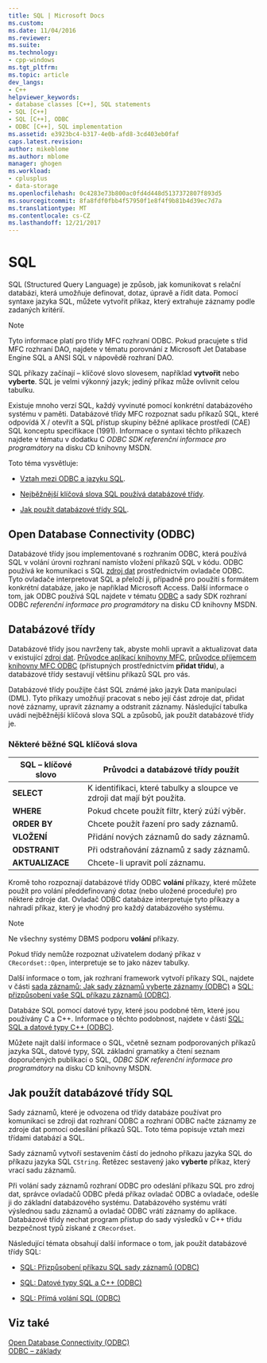 ```yaml
---
title: SQL | Microsoft Docs
ms.custom: 
ms.date: 11/04/2016
ms.reviewer: 
ms.suite: 
ms.technology:
- cpp-windows
ms.tgt_pltfrm: 
ms.topic: article
dev_langs:
- C++
helpviewer_keywords:
- database classes [C++], SQL statements
- SQL [C++]
- SQL [C++], ODBC
- ODBC [C++], SQL implementation
ms.assetid: e3923bc4-b317-4e0b-afd8-3cd403eb0faf
caps.latest.revision: 
author: mikeblome
ms.author: mblome
manager: ghogen
ms.workload:
- cplusplus
- data-storage
ms.openlocfilehash: 0c4283e73b800ac0fd4d448d5137372807f893d5
ms.sourcegitcommit: 8fa8fdf0fbb4f57950f1e8f4f9b81b4d39ec7d7a
ms.translationtype: MT
ms.contentlocale: cs-CZ
ms.lasthandoff: 12/21/2017
---
```

# <a name="sql"></a>SQL
SQL (Structured Query Language) je způsob, jak komunikovat s relační databázi, která umožňuje definovat, dotaz, úpravě a řídit data. Pomocí syntaxe jazyka SQL, můžete vytvořit příkaz, který extrahuje záznamy podle zadaných kritérií.  
  
> [!NOTE]
>  Tyto informace platí pro třídy MFC rozhraní ODBC. Pokud pracujete s tříd MFC rozhraní DAO, najdete v tématu porovnání z Microsoft Jet Database Engine SQL a ANSI SQL v nápovědě rozhraní DAO.  
  
 SQL příkazy začínají – klíčové slovo slovesem, například **vytvořit** nebo **vyberte**. SQL je velmi výkonný jazyk; jediný příkaz může ovlivnit celou tabulku.  
  
 Existuje mnoho verzí SQL, každý vyvinuté pomocí konkrétní databázového systému v paměti. Databázové třídy MFC rozpoznat sadu příkazů SQL, které odpovídá X / otevřít a SQL přístup skupiny běžné aplikace prostředí (CAE) SQL konceptu specifikace (1991). Informace o syntaxi těchto příkazech najdete v tématu v dodatku C *ODBC SDK* *referenční informace pro programátory* na disku CD knihovny MSDN.  
  
 Toto téma vysvětluje:  
  
-   [Vztah mezi ODBC a jazyku SQL](#_core_open_database_connectivity_.28.odbc.29).  
  
-   [Nejběžnější klíčová slova SQL používá databázové třídy](#_core_the_database_classes).  
  
-   [Jak použít databázové třídy SQL](#_core_how_the_database_classes_use_sql).  
  
##  <a name="_core_open_database_connectivity_.28.odbc.29"></a>Open Database Connectivity (ODBC)  
 Databázové třídy jsou implementované s rozhraním ODBC, která používá SQL v volání úrovni rozhraní namísto vložení příkazů SQL v kódu. ODBC používá ke komunikaci s SQL [zdroj dat](../../data/odbc/data-source-odbc.md) prostřednictvím ovladače ODBC. Tyto ovladače interpretovat SQL a přeloží ji, případně pro použití s formátem konkrétní databáze, jako je například Microsoft Access. Další informace o tom, jak ODBC používá SQL najdete v tématu [ODBC](../../data/odbc/odbc-basics.md) a sady SDK rozhraní ODBC *referenční informace pro programátory* na disku CD knihovny MSDN.  
  
##  <a name="_core_the_database_classes"></a>Databázové třídy  
 Databázové třídy jsou navrženy tak, abyste mohli upravit a aktualizovat data v existující [zdroj dat](../../data/odbc/data-source-odbc.md). [Průvodce aplikací knihovny MFC](../../mfc/reference/database-support-mfc-application-wizard.md), [průvodce příjemcem knihovny MFC ODBC](../../mfc/reference/adding-an-mfc-odbc-consumer.md) (přístupných prostřednictvím **přidat třídu**), a databázové třídy sestavují většinu příkazů SQL pro vás.  
  
 Databázové třídy použijte část SQL známé jako jazyk Data manipulaci (DML). Tyto příkazy umožňují pracovat s nebo její část zdroje dat, přidat nové záznamy, upravit záznamy a odstranit záznamy. Následující tabulka uvádí nejběžnější klíčová slova SQL a způsobů, jak použít databázové třídy je.  
  
### <a name="some-common-sql-keywords"></a>Některé běžné SQL klíčová slova  
  
|SQL – klíčové slovo|Průvodci a databázové třídy použít|  
|-----------------|---------------------------------------------|  
|**SELECT**|K identifikaci, které tabulky a sloupce ve zdroji dat mají být použita.|  
|**WHERE**|Pokud chcete použít filtr, který zúží výběr.|  
|**ORDER BY**|Chcete použít řazení pro sady záznamů.|  
|**VLOŽENÍ**|Přidání nových záznamů do sady záznamů.|  
|**ODSTRANIT**|Při odstraňování záznamů z sady záznamů.|  
|**AKTUALIZACE**|Chcete-li upravit polí záznamu.|  
  
 Kromě toho rozpoznají databázové třídy ODBC **volání** příkazy, které můžete použít pro volání předdefinovaný dotaz (nebo uložené proceduře) pro některé zdroje dat. Ovladač ODBC databáze interpretuje tyto příkazy a nahradí příkaz, který je vhodný pro každý databázového systému.  
  
> [!NOTE]
>  Ne všechny systémy DBMS podporu **volání** příkazy.  
  
 Pokud třídy nemůže rozpoznat uživatelem dodaný příkaz v `CRecordset::Open`, interpretuje se to jako název tabulky.  
  
 Další informace o tom, jak rozhraní framework vytvoří příkazy SQL, najdete v části [sada záznamů: Jak sady záznamů vyberte záznamy (ODBC)](../../data/odbc/recordset-how-recordsets-select-records-odbc.md) a [SQL: přizpůsobení vaše SQL příkazu záznamů (ODBC)](../../data/odbc/sql-customizing-your-recordsets-sql-statement-odbc.md).  
  
 Databáze SQL pomocí datové typy, které jsou podobné těm, které jsou používány C a C++. Informace o těchto podobnost, najdete v části [SQL: SQL a datové typy C++ (ODBC)](../../data/odbc/sql-sql-and-cpp-data-types-odbc.md).  
  
 Můžete najít další informace o SQL, včetně seznam podporovaných příkazů jazyka SQL, datové typy, SQL základní gramatiky a čtení seznam doporučených publikací o SQL, *ODBC SDK* *referenční informace pro programátory*  na disku CD knihovny MSDN.  
  
##  <a name="_core_how_the_database_classes_use_sql"></a>Jak použít databázové třídy SQL  
 Sady záznamů, které je odvozena od třídy databáze používat pro komunikaci se zdroji dat rozhraní ODBC a rozhraní ODBC načte záznamy ze zdroje dat pomocí odesílání příkazů SQL. Toto téma popisuje vztah mezi třídami databází a SQL.  
  
 Sady záznamů vytvoří sestavením částí do jednoho příkazu jazyka SQL do příkazu jazyka SQL `CString`. Řetězec sestavený jako **vyberte** příkaz, který vrací sadu záznamů.  
  
 Při volání sady záznamů rozhraní ODBC pro odeslání příkazu SQL pro zdroj dat, správce ovladačů ODBC předá příkaz ovladač ODBC a ovladače, odešle ji do základní databázového systému. Databázového systému vrátí výslednou sadu záznamů a ovladač ODBC vrátí záznamy do aplikace. Databázové třídy nechat program přístup do sady výsledků v C++ třídu bezpečnost typů získané z `CRecordset`.  
  
 Následující témata obsahují další informace o tom, jak použít databázové třídy SQL:  
  
-   [SQL: Přizpůsobení příkazu SQL sady záznamů (ODBC)](../../data/odbc/sql-customizing-your-recordsets-sql-statement-odbc.md)  
  
-   [SQL: Datové typy SQL a C++ (ODBC)](../../data/odbc/sql-sql-and-cpp-data-types-odbc.md)  
  
-   [SQL: Přímá volání SQL (ODBC)](../../data/odbc/sql-making-direct-sql-calls-odbc.md)  
  
## <a name="see-also"></a>Viz také  
 [Open Database Connectivity (ODBC)](../../data/odbc/open-database-connectivity-odbc.md)   
 [ODBC – základy](../../data/odbc/odbc-basics.md)
